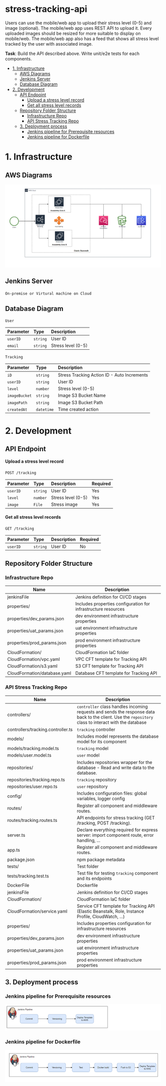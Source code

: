 # stress-tracking-api

Users can use the mobile/web app to upload their stress level (0-5) and image (optional). The mobile/web app uses REST
API to upload it. Every uploaded images should be resized for more suitable to display on mobile/web. The mobile/web app
also has a feed that shows all stress level tracked by the user with associated image.

**Task**: Build the API described above. Write unit/e2e tests for each components.
- [1. Infrastructure](#1-infrastructure)
  * [AWS Diagrams](#aws-diagrams)
  * [Jenkins Server](#jenkins-server)
  * [Database Diagram](#database-diagram)
- [2. Development](#2-development)
  * [API Endpoint](#api-endpoint)
    - [Upload a stress level record](#upload-a-stress-level-record)
    - [Get all stress level records](#get-all-stress-level-records)
  * [Repository Folder Structure](#repository-folder-structure)
    + [Infrastructure Repo](#infrastructure-repo)
    + [API Stress Tracking Repo](#api-stress-tracking-repo)
  * [3. Deployment process](#3-deployment-process)
    + [Jenkins pipeline for Prerequisite resources](#jenkins-pipeline-for-prerequisite-resources)
    + [Jenkins pipeline for Dockerfile](#jenkins-pipeline-for-dockerfile)

# 1. Infrastructure

## AWS Diagrams
![aws_infras.png](Image/aws_infras.png)

## Jenkins Server

`On-premise or Virtural machine on Cloud`

## Database Diagram
`
  User 
`

| Parameter | Type     | Description        |
|:----------|:---------|:-------------------|
| `userID`  | `string` | User ID            |
| `email`   | `string` | Stress level (0-5) |


`
Tracking
`

| Parameter     | Type       | Description                                 |
|:--------------|:-----------|:--------------------------------------------|
| `iD`          | `string`   | Stress Tracking Action ID - Auto Increments |
| `userID`      | `string`   | User ID                                     |
| `level`       | `number`   | Stress level (0-5)                          |
| `imageBucket` | `string`   | Image S3 Bucket Name                        |
| `imagePath`   | `string`   | Image S3 Bucket Path                        |
| `createdAt`   | `datetime` | Time created action                         |
# 2. Development

## API Endpoint

#### Upload a stress level record

`
  POST /tracking
`

| Parameter | Type     | Description        | Required |
|:----------|:---------|:-------------------|:---------|
| `userID`  | `string` | User ID            | Yes      |
| `level`   | `number` | Stress level (0-5) | Yes      |
| `image`   | `File`   | Stress image       | Yes      |

#### Get all stress level records

`
  GET /tracking
`

| Parameter   | Type        | Description | Required |
|:------------|:------------|:------------|:---------|
| `userID`    | `string`    | User ID     | No       |

## Repository Folder Structure

### Infrastructure Repo

| Name                         | Description                                                    |
|------------------------------|----------------------------------------------------------------|
| jenkinsFile                  | Jenkins definition for CI/CD stages                            |
| properties/                  | Includes properties configuration for infrastructure resources |
| properties/dev_params.json   | dev environment infrastructure  properties                     |
| properties/uat_params.json   | uat environment  infrastructure properties                     |
| properties/prod_params.json  | prod environment infrastructure  properties                    |
| CloudFormation/              | CloudFormation IaC folder                                      |
| CloudFormation/vpc.yaml      | VPC CFT template for Tracking API                              |
| CloudFormation/s3.yaml       | S3 CFT template for Tracking API                               |
| CloudFormation/database.yaml | Database CFT template for Tracking API                         |

### API Stress Tracking Repo

| Name                               | Description                                                                                                                                           |
|------------------------------------|-------------------------------------------------------------------------------------------------------------------------------------------------------|
| controllers/                       | `controller` class handles incoming requests and sends the response data back to the client. Use the `repository` class to interact with the database |
| controllers/tracking.controller.ts | `tracking` controller                                                                                                                                 |
| models/                            | Includes model represents the database model for its component                                                                                        |
| models/tracking.model.ts           | `tracking` model                                                                                                                                      |
| models/user.model.ts               | `user` model                                                                                                                                          |
| repositories/                      | Includes repositories wrapper for the database - Read and write data to the database.                                                                 |
| repositories/tracking.repo.ts      | `tracking` repository                                                                                                                                 |
| repositories/user.repo.ts          | `user` repository                                                                                                                                     |
| config/                            | Includes configuration files: global variables, logger config                                                                                         | 
| routes/                            | Register all component and middleware routes.                                                                                                         |
| routes/tracking.routes.ts          | API endpoints for stress tracking (GET /tracking, POST /tracking).                                                                                    |
| server.ts                          | Declare everything required for express server: import component route, error handling, ...                                                           |
| app.ts                             | Register all component and middleware routes.                                                                                                         |
| package.json                       | npm package metadata                                                                                                                                  |
| tests/                             | Test folder                                                                                                                                           | 
| tests/tracking.test.ts             | Test file for testing `tracking` component and its endpoints                                                                                          | 
| DockerFile                         | Dockerfile                                                                                                                                            |
| jenkinsFile                        | Jenkins definition for CI/CD stages                                                                                                                   |
| CloudFormation/                    | CloudFormation IaC folder                                                                                                                             |
| CloudFormation/service.yaml        | Service CFT template for Tracking API (Elastic Beanstalk, Role, Instance Profile, CloudWatch, ...)                                                    |
| properties/                        | Includes properties configuration for infrastructure resources                                                                                        |
| properties/dev_params.json         | dev environment infrastructure  properties                                                                                                            |
| properties/uat_params.json         | uat environment  infrastructure properties                                                                                                            |
| properties/prod_params.json        | prod environment infrastructure  properties                                                                                                           |

## 3. Deployment process

### Jenkins pipeline for Prerequisite resources
![prerequisite_resources_cicd.png](Image/prerequisite_resources_cicd.png)
### Jenkins pipeline for Dockerfile
![jenkins_service_cicd.png](Image/jenkins_service_cicd.png)